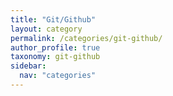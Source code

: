 ```yaml
---
title: "Git/Github"
layout: category
permalink: /categories/git-github/
author_profile: true
taxonomy: git-github
sidebar:
  nav: "categories"
---
```


